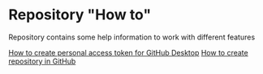 # Repository "How to"
Repository contains some help information to work with different features

[How to create personal access token for GitHub Desktop](Create%20GitHub%20personal%20access%20token/readme.md)
[How to create repository in GitHub](Create%20GitHub%20personal%20access%20token/readme.md)

